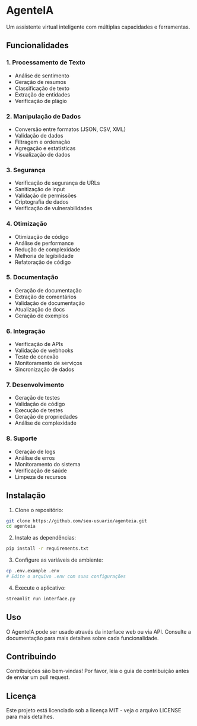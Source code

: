 # AgenteIA

Um assistente virtual inteligente com múltiplas capacidades e ferramentas.

## Funcionalidades

### 1. Processamento de Texto
- Análise de sentimento
- Geração de resumos
- Classificação de texto
- Extração de entidades
- Verificação de plágio

### 2. Manipulação de Dados
- Conversão entre formatos (JSON, CSV, XML)
- Validação de dados
- Filtragem e ordenação
- Agregação e estatísticas
- Visualização de dados

### 3. Segurança
- Verificação de segurança de URLs
- Sanitização de input
- Validação de permissões
- Criptografia de dados
- Verificação de vulnerabilidades

### 4. Otimização
- Otimização de código
- Análise de performance
- Redução de complexidade
- Melhoria de legibilidade
- Refatoração de código

### 5. Documentação
- Geração de documentação
- Extração de comentários
- Validação de documentação
- Atualização de docs
- Geração de exemplos

### 6. Integração
- Verificação de APIs
- Validação de webhooks
- Teste de conexão
- Monitoramento de serviços
- Sincronização de dados

### 7. Desenvolvimento
- Geração de testes
- Validação de código
- Execução de testes
- Geração de propriedades
- Análise de complexidade

### 8. Suporte
- Geração de logs
- Análise de erros
- Monitoramento do sistema
- Verificação de saúde
- Limpeza de recursos

## Instalação

1. Clone o repositório:
```bash
git clone https://github.com/seu-usuario/agenteia.git
cd agenteia
```

2. Instale as dependências:
```bash
pip install -r requirements.txt
```

3. Configure as variáveis de ambiente:
```bash
cp .env.example .env
# Edite o arquivo .env com suas configurações
```

4. Execute o aplicativo:
```bash
streamlit run interface.py
```

## Uso

O AgenteIA pode ser usado através da interface web ou via API. Consulte a documentação para mais detalhes sobre cada funcionalidade.

## Contribuindo

Contribuições são bem-vindas! Por favor, leia o guia de contribuição antes de enviar um pull request.

## Licença

Este projeto está licenciado sob a licença MIT - veja o arquivo LICENSE para mais detalhes. 